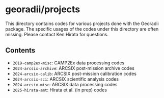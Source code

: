 # georadii/projects

This directory contains codes for various projects done with the Georadii package. The specific usages of the codes under this directory are often missing. Please contact Ken Hirata for questions.

## Contents
 - `2019-camp2ex-misc`: CAMP2Ex data processing codes
 - `2024-arcsix-archive`: ARCSIX post-mission archive codes
 - `2024-arcsix-calib`: ARCSIX post-mission calibration codes
 - `2024-arcsix-sci`: ARCSIX scientific analysis codes
 - `2024-arcsix-misc`: ARCSIX data processing codes
 - `2025-hirata-amt`: Hirata et al. (in prep) codes